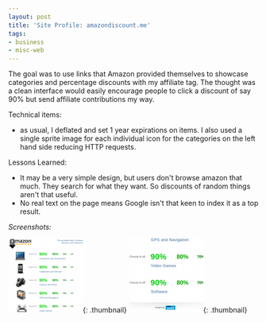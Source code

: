 ```yaml
---
layout: post
title: 'Site Profile: amazondiscount.me'
tags:
- business
- misc-web
---
```

The goal was to use links that Amazon provided themselves to showcase categories and percentage discounts with my affiliate tag.  The thought was a clean interface would easily encourage people to click a discount of say 90% but send affiliate contributions my way.

Technical items:

- as usual, I deflated and set 1 year expirations on items.  I also used a single sprite image for each individual icon for the categories on the left hand side reducing HTTP requests.

Lessons Learned:

- It may be a very simple design, but users don't browse amazon that much.  They search for what they want.  So discounts of random things aren't that useful.
- No real text on the page means Google isn't that keen to index it as a top result.

_Screenshots:_

[![](/uploads/2012/Screenshot-at-2012-03-14-165821-150x150.png)](/uploads/2012/Screenshot-at-2012-03-14-165821.png){: .thumbnail}
[![](/uploads/2012/Screenshot-at-2012-03-14-165827-150x150.png)](/uploads/2012/Screenshot-at-2012-03-14-165827.png){: .thumbnail}
